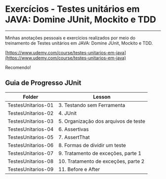 # Exercícios - Testes unitários em JAVA: Domine JUnit, Mockito e TDD

---

Minhas anotações pessoais e exercícios realizados por meio do treinamento de Testes unitários em JAVA: Domine JUnit, Mockito e TDD.


[https://www.udemy.com/course/testes-unitarios-em-java](https://www.udemy.com/course/testes-unitarios-em-java)

Recomendo!


## Guia de Progresso JUnit

Folder             | Lesson
------------------ | ------------------------------
TestesUnitarios-01 | 3. Testando sem Ferramenta
TestesUnitarios-02 | 4. JUnit
TestesUnitarios-03 | 5. Organização dos arquivos de teste
TestesUnitarios-04 | 6. Assertivas
TestesUnitarios-05 | 7. AssertThat
TestesUnitarios-06 | 8. Formas de dividir um teste
TestesUnitarios-07 | 9. Tratamento de exceções, parte 1
TestesUnitarios-08 | 10. Tratamento de exceções, parte 2
TestesUnitarios-09 | 11. Before e After